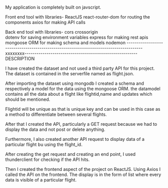 My application is completely built on javscript.



Front end tool with libraries-
ReactJS
react-router-dom for routing the components
axios for making API calls




Back end tool with libraries-
cors crossorigin  
dotenv for saving environment variables
express for making rest apis
mongoose ORM for making schema and models
nodemon 
--------------------------------------------------------------------------------------xxxxxxxx--------------------------------------------------------
DESCRIPTION

I have created the dataset and not used a third party API for this project. The dataset is contained in the serverfile named as flight.json.

After importing the dataset using mongodb I created a schema and respectively a model for the data using the mongoose ORM. the datamodel contains all the data about a flight like flightid,name and updates which should be mentioned. 

Flightid will be unique as that is unique key and can be used in this case as a method to differentiate between several flights.

After that I created the API, particularly a GET request because we had to display the data and not post or delete anything. 

Furthermore, I also created another API request to display data of a particular flight bu using the flight_id.

After creating the get request and creating an end point, I used thunderclient for checking if the API hits.

Then I created the frontend aspect of the project on ReactJS. Using Axios I called the API on the frontend. The display is in the form of list where every data is visible of a particular flight.



